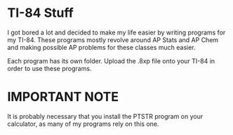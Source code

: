 # TI-84 Stuff

I got bored a lot and decided to make my life easier by writing programs for my 
TI-84. These programs mostly revolve around AP Stats and AP Chem and making 
possible AP problems for these classes much easier.

Each program has its own folder. Upload the .8xp file onto your TI-84 in order
to use these programs.

# IMPORTANT NOTE

It is probably necessary that you install the PTSTR program on your calculator,
as many of my programs rely on this one.